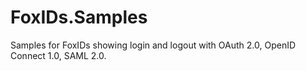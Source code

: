 # FoxIDs.Samples
Samples for FoxIDs showing login and logout with OAuth 2.0, OpenID Connect 1.0, SAML 2.0.
